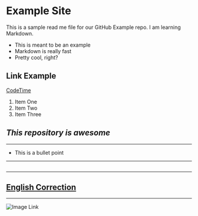 # Example Site

This is a sample read me file for our GitHub Example repo. I am learning Markdown.

* This is meant to be an example
* Markdown is really fast
* Pretty cool, right?

## Link Example
[CodeTime](https://www.youtube.com)

1. Item One
2. Item Two
3. Item Three

## _This repository is awesome_


---

- This is a bullet point

---

```python

```

----

## [English Correction](http://app.grammarly.com/)

---

![Image Link](https://github.com/akintayotimothy21/GitHub-Trial/blob/main/images)

